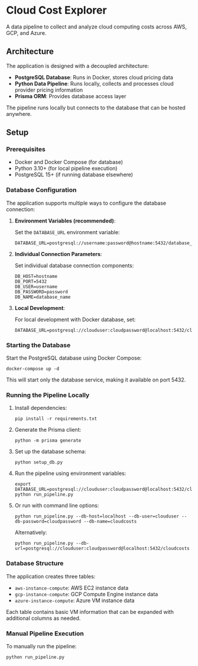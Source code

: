 # Cloud Cost Explorer

A data pipeline to collect and analyze cloud computing costs across AWS, GCP, and Azure.

## Architecture

The application is designed with a decoupled architecture:
- **PostgreSQL Database**: Runs in Docker, stores cloud pricing data
- **Python Data Pipeline**: Runs locally, collects and processes cloud provider pricing information
- **Prisma ORM**: Provides database access layer

The pipeline runs locally but connects to the database that can be hosted anywhere.

## Setup

### Prerequisites
- Docker and Docker Compose (for database)
- Python 3.10+ (for local pipeline execution)
- PostgreSQL 15+ (if running database elsewhere)

### Database Configuration

The application supports multiple ways to configure the database connection:

1. **Environment Variables (recommended)**:

   Set the `DATABASE_URL` environment variable:
   ```
   DATABASE_URL=postgresql://username:password@hostname:5432/database_name
   ```

2. **Individual Connection Parameters**:

   Set individual database connection components:
   ```
   DB_HOST=hostname
   DB_PORT=5432
   DB_USER=username
   DB_PASSWORD=password
   DB_NAME=database_name
   ```

3. **Local Development**:
   
   For local development with Docker database, set:
   ```
   DATABASE_URL=postgresql://clouduser:cloudpassword@localhost:5432/cloudcosts
   ```

### Starting the Database

Start the PostgreSQL database using Docker Compose:
```
docker-compose up -d
```

This will start only the database service, making it available on port 5432.

### Running the Pipeline Locally

1. Install dependencies:
   ```
   pip install -r requirements.txt
   ```

2. Generate the Prisma client:
   ```
   python -m prisma generate
   ```

3. Set up the database schema:
   ```
   python setup_db.py
   ```

4. Run the pipeline using environment variables:
   ```
   export DATABASE_URL=postgresql://clouduser:cloudpassword@localhost:5432/cloudcosts
   python run_pipeline.py
   ```

5. Or run with command line options:
   ```
   python run_pipeline.py --db-host=localhost --db-user=clouduser --db-password=cloudpassword --db-name=cloudcosts
   ```
   
   Alternatively:
   ```
   python run_pipeline.py --db-url=postgresql://clouduser:cloudpassword@localhost:5432/cloudcosts
   ```

### Database Structure

The application creates three tables:
- `aws-instance-compute`: AWS EC2 instance data
- `gcp-instance-compute`: GCP Compute Engine instance data
- `azure-instance-compute`: Azure VM instance data

Each table contains basic VM information that can be expanded with additional columns as needed.

### Manual Pipeline Execution

To manually run the pipeline:
```
python run_pipeline.py
``` 